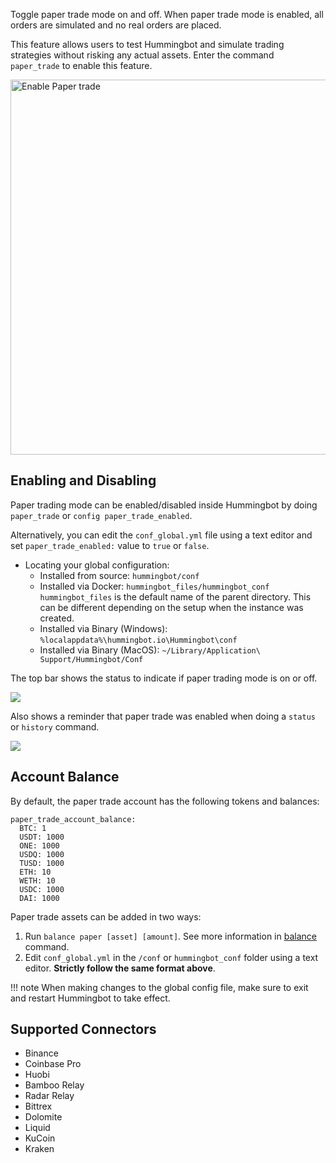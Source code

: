
Toggle paper trade mode on and off. When paper trade mode is enabled, all orders are simulated and no real orders are placed.

This feature allows users to test Hummingbot and simulate trading strategies without risking any actual assets. Enter the command `paper_trade` to enable this feature.

<!--
```
>>>  paper_trade

Enable paper trading mode (Yes/No) ? >>> Yes

New configuration saved:
paper_trade_enabled: True
```
-->
<img src="/assets/img/paper_trade.gif" alt="Enable Paper trade"  width="600" />

## Enabling and Disabling

Paper trading mode can be enabled/disabled inside Hummingbot by doing `paper_trade` or `config paper_trade_enabled`.

Alternatively, you can edit the `conf_global.yml` file using a text editor and set `paper_trade_enabled:` value to `true` or `false`.

* Locating your global configuration:<br />
    * Installed from source: `hummingbot/conf`<br />
    * Installed via Docker: `hummingbot_files/hummingbot_conf`<br />
        `hummingbot_files` is the default name of the parent directory. This can be different depending on the setup
        when the instance was created.<br />
    * Installed via Binary (Windows): `%localappdata%\hummingbot.io\Hummingbot\conf`<br />
    * Installed via Binary (MacOS): `~/Library/Application\ Support/Hummingbot/Conf`<br />

The top bar shows the status to indicate if paper trading mode is on or off.

![](/assets/img/paper_trade_mode2.png)

Also shows a reminder that paper trade was enabled when doing a `status` or `history` command.

![](/assets/img/paper_trade_warning.png)

## Account Balance

By default, the paper trade account has the following tokens and balances:

```
paper_trade_account_balance:
  BTC: 1
  USDT: 1000
  ONE: 1000
  USDQ: 1000
  TUSD: 1000
  ETH: 10
  WETH: 10
  USDC: 1000
  DAI: 1000
```

Paper trade assets can be added in two ways:

1. Run `balance paper [asset] [amount]`. See more information in [balance](./balance/#balance-paper-asset-amount) command.
2. Edit `conf_global.yml` in the `/conf` or `hummingbot_conf` folder using a text editor. **Strictly follow the same format above**.

!!! note
    When making changes to the global config file, make sure to exit and restart Hummingbot to take effect.


## Supported Connectors

- Binance
- Coinbase Pro
- Huobi
- Bamboo Relay
- Radar Relay
- Bittrex
- Dolomite
- Liquid
- KuCoin
- Kraken